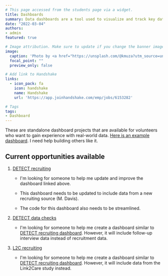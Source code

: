 ```yaml
---
# This page accessed from the students page via a widget.
title: Dashboards
summary: Data dashboards are a tool used to visualize and track key data and metrics. These projects typically need to be completed using R or Python.
date: "2022-03-04"
authors:
- admin
featured: true

# Image attribution. Make sure to update if you change the banner image.
image:
  caption: 'Photo by <a href="https://unsplash.com/@kmuza?utm_source=unsplash&utm_medium=referral&utm_content=creditCopyText">Carlos Muza</a> on <a href="https://unsplash.com/s/photos/data-management?utm_source=unsplash&utm_medium=referral&utm_content=creditCopyText">Unsplash</a>'
  focal_point: ""
  preview_only: false

# Add link to Handshake
links:
  - icon_pack: fa
    icon: handshake
    name: Handshake
    url: 'https://app.joinhandshake.com/emp/jobs/6153282'

# Tags
tags:
- Dashboard
---
```


These are standalone dashboard projects that are available for volunteers who want to gain experience with real-world data. [Here is an example dashboard](https://brad-cannell.github.io/detect_recruitment_dashboard/). I need help building others like it. 

## Current opportunities available

1. [DETECT recruiting](https://brad-cannell.github.io/detect_recruitment_dashboard/)

    - I'm looking for someone to help me update and improve the dashboard linked above.

    - This dashboard needs to be updated to include data from a new recruiting source (M. Davis). 

    - The code for this dashboard also needs to be streamlined.

2. [DETECT data checks](https://github.com/brad-cannell/detect_shiny_dashboard)

    - I'm looking for someone to help me create a dashboard similar to [DETECT recruiting dashboard](https://brad-cannell.github.io/detect_recruitment_dashboard/). However, it will include follow-up interview data instead of recruitment data.

3. [L2C recruiting](https://github.com/brad-cannell/link2care_dashboard)

    - I'm looking for someone to help me create a dashboard similar to [DETECT recruiting dashboard](https://brad-cannell.github.io/detect_recruitment_dashboard/). However, it will include data from the Link2Care study instead.
